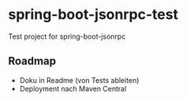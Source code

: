 # spring-boot-jsonrpc-test
Test project for spring-boot-jsonrpc

## Roadmap
* Doku in Readme (von Tests ableiten)
* Deployment nach Maven Central
